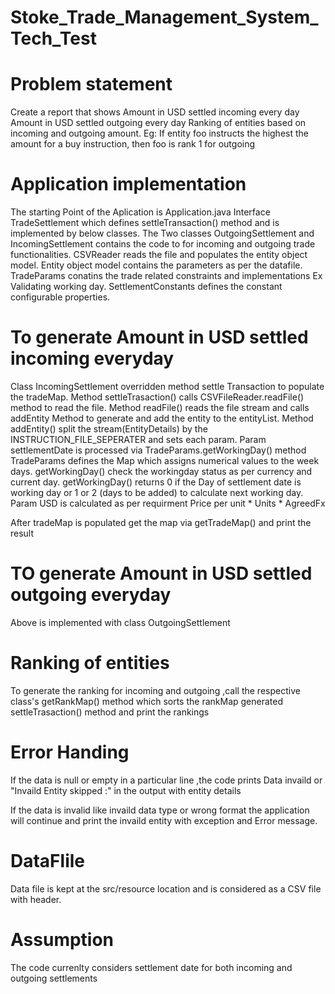 # Stoke_Trade_Management_System_Tech_Test

# Problem statement
Create a report that shows
Amount in USD settled incoming every day
Amount in USD settled outgoing every day
Ranking of entities based on incoming and outgoing amount. Eg: If entity foo instructs the highest
the amount for a buy instruction, then foo is rank 1 for outgoing

# Application implementation
The starting Point of the Aplication is Application.java
Interface TradeSettlement which defines settleTransaction() method and is implemented by below classes. 
The Two classes OutgoingSettlement and IncomingSettlement contains the code to for incoming and outgoing trade functionalities.
CSVReader reads the file and populates the entity object model.
Entity object model contains the parameters as per the datafile.
TradeParams conatins the trade related constraints and implementations Ex Validating working day.
SettlementConstants defines the constant configurable properties.

# To generate Amount in USD settled incoming everyday
Class IncomingSettlement overridden method settle Transaction to populate the tradeMap.
Method settleTrasaction() calls CSVFileReader.readFile() method to read the file.
Method readFile() reads the file stream and calls addEntity Method to generate and add the entity to the entityList.
Method addEntity() split the stream(EntityDetails) by the INSTRUCTION_FILE_SEPERATER and sets each param.
Param settlementDate is processed via TradeParams.getWorkingDay() method
    TradeParams defines the Map which assigns numerical values to the week days.
    getWorkingDay() check the workingday status as per currency and current day.
    getWorkingDay() returns 0 if the Day of settlement date is working day or 1 or 2 (days to be added) to calculate next     working day.
Param USD is calculated as per requirment Price per unit * Units * AgreedFx

After tradeMap is populated get the map via getTradeMap() and print the result

# TO generate Amount in USD settled outgoing everyday
Above is implemented with class OutgoingSettlement

# Ranking of entities 
To generate the ranking for incoming and outgoing ,call the respective class's getRankMap() method which sorts the rankMap generated settleTrasaction() method and print the rankings

# Error Handing 
If the data is null or empty in a particular line ,the code prints Data invaild or "Invaild Entity skipped :" in the output with entity details

If the data is invalid like invaild data type or wrong format the application will continue and print the invaild entity with exception and Error message.

# DataFlile
Data file is kept at the src/resource location and is considered as a CSV file with header.

# Assumption
The code currenlty considers settlement date for both incoming and outgoing settlements




